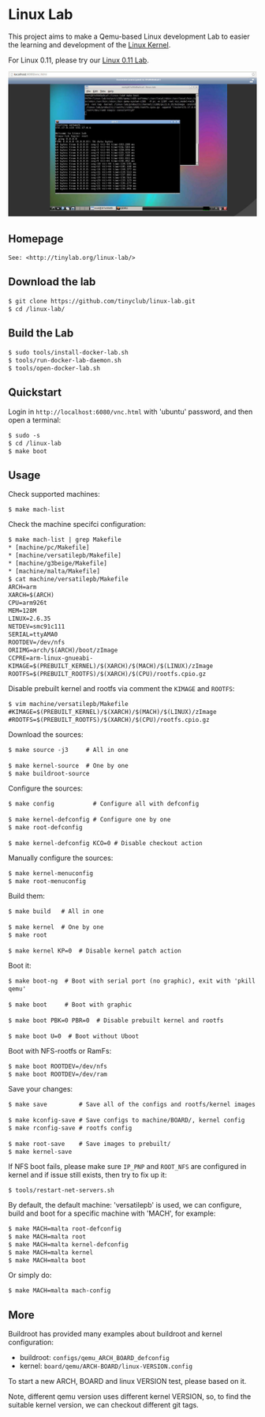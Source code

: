 
# Linux Lab

This project aims to make a Qemu-based Linux development Lab to easier the
learning and development of the [Linux Kernel](http://www.kernel.org).

For Linux 0.11, please try our [Linux 0.11 Lab](http://github.com/tinyclub/linux-0.11-lab).

![Docker Qemu Linux Lab](doc/docker-qemu-linux-lab.jpg)

## Homepage

    See: <http://tinylab.org/linux-lab/>

## Download the lab

    $ git clone https://github.com/tinyclub/linux-lab.git
    $ cd /linux-lab/

## Build the Lab

    $ sudo tools/install-docker-lab.sh
    $ tools/run-docker-lab-daemon.sh
    $ tools/open-docker-lab.sh

## Quickstart

Login in `http://localhost:6080/vnc.html` with 'ubuntu' password, and then open a terminal:

    $ sudo -s
    $ cd /linux-lab
    $ make boot

## Usage

Check supported machines:

    $ make mach-list

Check the machine specifci configuration:

    $ make mach-list | grep Makefile
    * [machine/pc/Makefile]
    * [machine/versatilepb/Makefile]
    * [machine/g3beige/Makefile]
    * [machine/malta/Makefile]
    $ cat machine/versatilepb/Makefile
    ARCH=arm
    XARCH=$(ARCH)
    CPU=arm926t
    MEM=128M
    LINUX=2.6.35
    NETDEV=smc91c111
    SERIAL=ttyAMA0
    ROOTDEV=/dev/nfs
    ORIIMG=arch/$(ARCH)/boot/zImage
    CCPRE=arm-linux-gnueabi-
    KIMAGE=$(PREBUILT_KERNEL)/$(XARCH)/$(MACH)/$(LINUX)/zImage
    ROOTFS=$(PREBUILT_ROOTFS)/$(XARCH)/$(CPU)/rootfs.cpio.gz

Disable prebuilt kernel and rootfs via comment the `KIMAGE` and `ROOTFS`:

    $ vim machine/versatilepb/Makefile
    #KIMAGE=$(PREBUILT_KERNEL)/$(XARCH)/$(MACH)/$(LINUX)/zImage
    #ROOTFS=$(PREBUILT_ROOTFS)/$(XARCH)/$(CPU)/rootfs.cpio.gz

Download the sources:

    $ make source -j3     # All in one

    $ make kernel-source  # One by one
    $ make buildroot-source

Configure the sources:

    $ make config           # Configure all with defconfig

    $ make kernel-defconfig # Configure one by one
    $ make root-defconfig

    $ make kernel-defconfig KCO=0 # Disable checkout action

Manually configure the sources:

    $ make kernel-menuconfig
    $ make root-menuconfig

Build them:

    $ make build   # All in one

    $ make kernel  # One by one
    $ make root

    $ make kernel KP=0  # Disable kernel patch action

Boot it:

    $ make boot-ng  # Boot with serial port (no graphic), exit with 'pkill qemu'

    $ make boot     # Boot with graphic

    $ make boot PBK=0 PBR=0  # Disable prebuilt kernel and rootfs

    $ make boot U=0  # Boot without Uboot

Boot with NFS-rootfs or RamFs:

    $ make boot ROOTDEV=/dev/nfs
    $ make boot ROOTDEV=/dev/ram

Save your changes:

    $ make save         # Save all of the configs and rootfs/kernel images

    $ make kconfig-save # Save configs to machine/BOARD/, kernel config
    $ make rconfig-save # rootfs config

    $ make root-save    # Save images to prebuilt/
    $ make kernel-save

If NFS boot fails, please make sure `IP_PNP` and `ROOT_NFS` are configured in
kernel and if issue still exists, then try to fix up it:

    $ tools/restart-net-servers.sh

By default, the default machine: 'versatilepb' is used, we can configure, build
and boot for a specific machine with 'MACH', for example:

    $ make MACH=malta root-defconfig
    $ make MACH=malta root
    $ make MACH=malta kernel-defconfig
    $ make MACH=malta kernel
    $ make MACH=malta boot

Or simply do:

    $ make MACH=malta mach-config

## More

Buildroot has provided many examples about buildroot and kernel configuration:

* buildroot: `configs/qemu_ARCH_BOARD_defconfig`
* kernel: `board/qemu/ARCH-BOARD/linux-VERSION.config`

To start a new ARCH, BOARD and linux VERSION test, please based on it.

Note, different qemu version uses different kernel VERSION, so, to find the
suitable kernel version, we can checkout different git tags.
